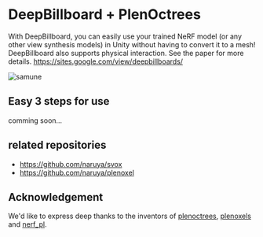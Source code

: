 # DeepBillboard + PlenOctrees

With DeepBillboard, you can easily use your trained NeRF model (or any other view synthesis models) in Unity without having to convert it to a mesh!
DeepBillboard also supports physical interaction. See the paper for more details.
https://sites.google.com/view/deepbillboards/

![samune](https://user-images.githubusercontent.com/23403885/183455399-63c42b5a-80f8-4730-957c-387db1027f2e.png)

## Easy 3 steps for use

comming soon...

## related repositories

- https://github.com/naruya/svox
- https://github.com/naruya/plenoxel


## Acknowledgement
We'd like to express deep thanks to the inventors of [plenoctrees](https://github.com/sxyu/plenoctree),  [plenoxels](https://github.com/sxyu/svox2) and [nerf_pl](https://github.com/kwea123/nerf_pl).
